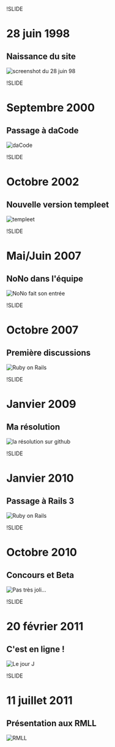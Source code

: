 !SLIDE

# 28 juin 1998 #
## Naissance du site ##

![screenshot du 28 juin 98](28juin.jpg)


!SLIDE

# Septembre 2000 #
## Passage à daCode ##

![daCode](dacode.png)


!SLIDE

# Octobre 2002 #
## Nouvelle version templeet ##

![templeet](templeet.png)


!SLIDE

# Mai/Juin 2007 #
## NoNo dans l'équipe ##

![NoNo fait son entrée](nono.png)


!SLIDE

# Octobre 2007 #
## Première discussions ##

![Ruby on Rails](rails.png)


!SLIDE

# Janvier 2009 #
## Ma résolution ##

![la résolution sur github](resolution.png)


!SLIDE

# Janvier 2010 #
## Passage à Rails 3 ##

![Ruby on Rails](rails.png)


!SLIDE

# Octobre 2010 #
## Concours et Beta ##

![Pas très joli...](joli.png)


!SLIDE

# 20 février 2011 #
## C'est en ligne ! ##

![Le jour J](en_ligne.png)


!SLIDE

# 11 juillet 2011 #
## Présentation aux RMLL ##

![RMLL](rmll.png)
